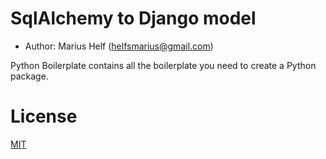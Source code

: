 # SqlAlchemy to Django model

* Author: Marius Helf 
  ([helfsmarius@gmail.com](mailto:helfsmarius@gmail.com))

Python Boilerplate contains all the boilerplate you need to create a Python package.

# License

[MIT](https://choosealicense.com/licenses/mit)



